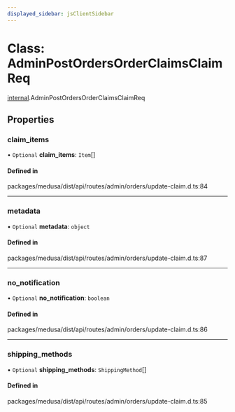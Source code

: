 ```yaml
---
displayed_sidebar: jsClientSidebar
---
```


# Class: AdminPostOrdersOrderClaimsClaimReq

[internal](../modules/internal.md).AdminPostOrdersOrderClaimsClaimReq

## Properties

### claim\_items

• `Optional` **claim\_items**: `Item`[]

#### Defined in

packages/medusa/dist/api/routes/admin/orders/update-claim.d.ts:84

___

### metadata

• `Optional` **metadata**: `object`

#### Defined in

packages/medusa/dist/api/routes/admin/orders/update-claim.d.ts:87

___

### no\_notification

• `Optional` **no\_notification**: `boolean`

#### Defined in

packages/medusa/dist/api/routes/admin/orders/update-claim.d.ts:86

___

### shipping\_methods

• `Optional` **shipping\_methods**: `ShippingMethod`[]

#### Defined in

packages/medusa/dist/api/routes/admin/orders/update-claim.d.ts:85
